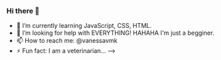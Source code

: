 ### Hi there 👋

- 🌱 I’m currently learning JavaScript, CSS, HTML.
- 🤔 I’m looking for help with EVERYTHING! HAHAHA I'm just a begginer.
- 📫 How to reach me: @vanessavmk
- ⚡ Fun fact: I am a veterinarian...
-->
